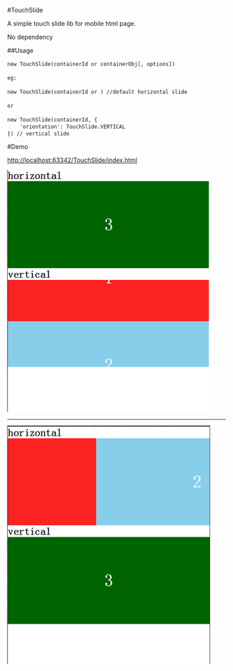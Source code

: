 #TouchSlide

A simple touch slide lib for mobile html page.

No dependency

##Usage

    new TouchSlide(containerId or containerObj[, options])

    eg:

    new TouchSlide(containerId or ) //default horizontal slide

    or

    new TouchSlide(containerId, {
        'orientation': TouchSlide.VERTICAL
    }) // vertical slide

#Demo

[http://localhost:63342/TouchSlide/index.html](http://localhost:63342/TouchSlide/index.html)

![vertical](vertical.png)

*****

![horizontal](horizontal.png)

